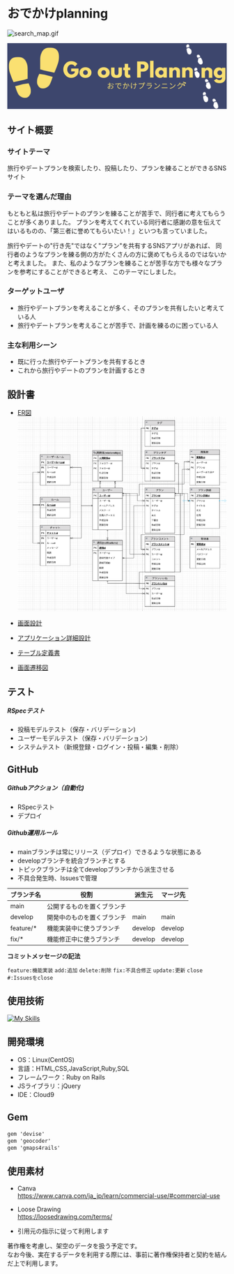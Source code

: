 # おでかけplanning
<img alt="search_map.gif" src="https://i.gyazo.com/42362b5c3981c84726c852a25d0c4da5.gif">

![ロゴ](app/assets/images/go_out_planning_header_logo.jpg)

## サイト概要

### サイトテーマ
旅行やデートプランを検索したり、投稿したり、プランを練ることができるSNSサイト
​
### テーマを選んだ理由
もともと私は旅行やデートのプランを練ることが苦手で、同行者に考えてもらうことが多くありました。
プランを考えてくれている同行者に感謝の意を伝えてはいるものの、「第三者に誉めてもらいたい！」といつも言っていました。

旅行やデートの"行き先"ではなく"プラン"を共有するSNSアプリがあれば、
同行者のようなプランを練る側の方がたくさんの方に褒めてもらえるのではないかと考えました。
また、私のようなプランを練ることが苦手な方でも様々なプランを参考にすることができると考え、
このテーマにしました。

### ターゲットユーザ
- 旅行やデートプランを考えることが多く、そのプランを共有したいと考えている人</br>
- 旅行やデートプランを考えることが苦手で、計画を練るのに困っている人
​
### 主な利用シーン
- 既に行った旅行やデートプランを共有するとき</br>
- これから旅行やデートのプランを計画するとき
​
## 設計書
- [ER図](https://drive.google.com/file/d/15grhLVoA1iR_CYBgvsUeSlVAfuTyn3RA/view?usp=sharing)</br>
![ER図画像](app/assets/images/ER.png)

- [画面設計](https://drive.google.com/file/d/19TVS05AIfo-sN2PRwYX-TYETVygn0dYe/view?usp=sharing)</br>
- [アプリケーション詳細設計](https://docs.google.com/spreadsheets/d/1p9jUsW6a9UnPhSnJ3AfXj1xXQd-eMaf7PlJjr3T-3lw/edit?usp=sharing)</br>
- [テーブル定義書](https://docs.google.com/spreadsheets/d/1bhWUa6Sghs4GUdHWi-0VtcoirksRVA8r4CJDG-33rck/edit?usp=sharing)</br>
- [画面遷移図](https://www.figma.com/design/te6oY9hhH464bylYuSoaZj/go_out_planning?node-id=0-1&t=4VhfMvfmlsP8mZMi-1)

## テスト
##### RSpecテスト
- 投稿モデルテスト（保存・バリデーション)
- ユーザーモデルテスト（保存・バリデーション)
- システムテスト（新規登録・ログイン・投稿・編集・削除）

## GitHub
##### Githubアクション（自動化)
- RSpecテスト</br>
- デプロイ

##### Github運用ルール
- mainブランチは常にリリース（デプロイ）できるような状態にある
- developブランチを統合ブランチとする
- トピックブランチは全てdevelopブランチから派生させる
- 不具合発生時、Issuesで管理

|ブランチ名      |役割                       |派生元  |マージ先  |
|----------------|---------------------------|--------|----------|
|main            |公開するものを置くブランチ |        |　        |
|develop         |開発中のものを置くブランチ |main    |main      |
|feature/*       |機能実装中に使うブランチ   |develop |develop   |
|fix/*           |機能修正中に使うブランチ   |develop |develop   |

__コミットメッセージの記法__

`feature:機能実装`
`add:追加`
`delete:削除`
`fix:不具合修正`
`update:更新`
`close #:Issuesをclose`

## 使用技術
[![My Skills](https://skillicons.dev/icons?i=html,css,bootstrap,ruby,rails,js,aws,git,github)](https://skillicons.dev)

## 開発環境
- OS：Linux(CentOS)
- 言語：HTML,CSS,JavaScript,Ruby,SQL
- フレームワーク：Ruby on Rails
- JSライブラリ：jQuery
- IDE：Cloud9

## Gem

```
gem 'devise'
gem 'geocoder'
gem 'gmaps4rails'
```

## 使用素材

- Canva</br>
https://www.canva.com/ja_jp/learn/commercial-use/#commercial-use</br>

- Loose Drawing</br>
https://loosedrawing.com/terms/</br>

- 引用元の指示に従って利用します</br>

著作権を考慮し、架空のデータを扱う予定です。</br>
なお今後、実在するデータを利用する際には、事前に著作権保持者と契約を結んだ上で利用します。
